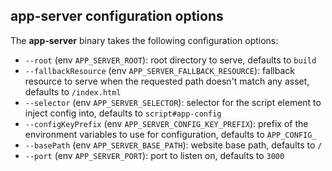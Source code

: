 ## app-server configuration options

The **app-server** binary takes the following configuration options:

- `--root` (env `APP_SERVER_ROOT`): root directory to serve, defaults to `build`
- `--fallbackResource` (env `APP_SERVER_FALLBACK_RESOURCE`): fallback resource
  to serve when the requested path doesn't match any asset, defaults to
  `/index.html`
- `--selector` (env `APP_SERVER_SELECTOR`): selector for the script element to
  inject config into, defaults to `script#app-config`
- `--configKeyPrefix` (env `APP_SERVER_CONFIG_KEY_PREFIX`): prefix of the
  environment variables to use for configuration, defaults to `APP_CONFIG_`
- `--basePath` (env `APP_SERVER_BASE_PATH`): website base path, defaults to `/`
- `--port` (env `APP_SERVER_PORT`): port to listen on, defaults to `3000`
